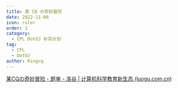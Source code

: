 ```yaml
---
title: 某 CQ の奇妙冒险
date: 2022-11-06
icon: ruler
order: 1
category:
  - CPL DotOJ 补完计划
tag:
  - CPL
  - DotOJ
author: Kingcq
---
```


[某CQの奇妙冒险 - 题单 - 洛谷 | 计算机科学教育新生态 (luogu.com.cn)](https://www.luogu.com.cn/training/244635#problems)
